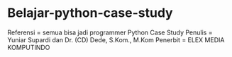 # Belajar-python-case-study
Referensi = semua bisa jadi programmer Python Case Study
Penulis = Yuniar Supardi dan Dr. (CD) Dede, S.Kom., M.Kom
Penerbit = ELEX MEDIA KOMPUTINDO
